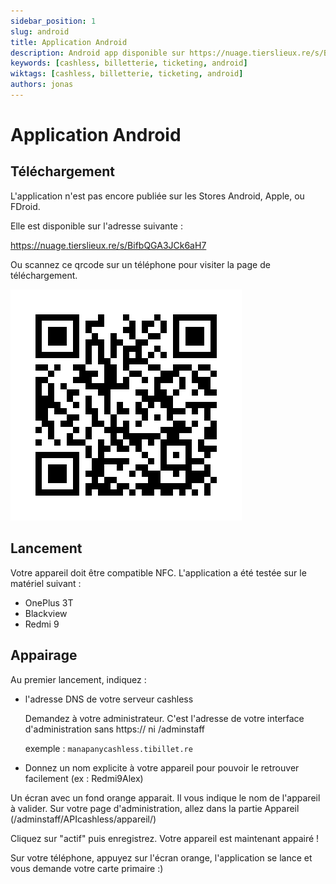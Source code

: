 ```yaml
---
sidebar_position: 1
slug: android
title: Application Android
description: Android app disponible sur https://nuage.tierslieux.re/s/BifbQGA3JCk6aH7
keywords: [cashless, billetterie, ticketing, android]
wiktags: [cashless, billetterie, ticketing, android]
authors: jonas
---
```


# Application Android

## Téléchargement 

L'application n'est pas encore publiée sur les Stores Android, Apple, ou FDroid.

Elle est disponible sur l'adresse suivante :

https://nuage.tierslieux.re/s/BifbQGA3JCk6aH7

Ou scannez ce qrcode sur un téléphone pour visiter la page de téléchargement.

![/img/qrcode_app_android.png](/img/qrcode_app_android.png)

## Lancement

Votre appareil doit être compatible NFC.
L'application a été testée sur le matériel suivant :

- OnePlus 3T
- Blackview
- Redmi 9

## Appairage

Au premier lancement, indiquez :
- l'adresse DNS de votre serveur cashless 

    Demandez à votre administrateur. C'est l'adresse de votre interface d'administration sans https:// ni /adminstaff 
    
    exemple : ```manapanycashless.tibillet.re```

- Donnez un nom explicite à votre appareil pour pouvoir le retrouver facilement (ex : Redmi9Alex)

Un écran avec un fond orange apparait. Il vous indique le nom de l'appareil à valider.
Sur votre page d'administration, allez dans la partie Appareil (/adminstaff/APIcashless/appareil/)

Cliquez sur "actif" puis enregistrez. Votre appareil est maintenant appairé !

Sur votre téléphone, appuyez sur l'écran orange, l'application se lance et vous demande votre carte primaire :)
